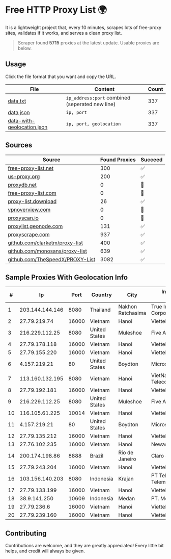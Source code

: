
# Free HTTP Proxy List 🌍

It is a lightweight project that, every 10 minutes, scrapes lots of free-proxy sites, validates if it works, and serves a clean proxy list.


> Scraper found **5715** proxies at the latest update. Usable proxies are below.

## Usage

Click the file format that you want and copy the URL.


|File|Content|Count|
|----|-------|-----|
|[data.txt](https://raw.githubusercontent.com/themiralay/Proxy-List-World/master/data.txt)|`ip_address:port` combined (seperated new line)|337|
|[data.json](https://raw.githubusercontent.com/themiralay/Proxy-List-World/master/data.json)|`ip, port`|337|
|[data-with-geolocation.json](https://raw.githubusercontent.com/themiralay/Proxy-List-World/master/data-with-geolocation.json)|`ip, port, geolocation`|337|

## Sources

|Source|Found Proxies|Succeed|
|------|-------------|-------|
|[free-proxy-list.net](https://free-proxy-list.net)|300|✅|
|[us-proxy.org](https://www.us-proxy.org)|200|✅|
|[proxydb.net](http://proxydb.net)|0|🚫|
|[free-proxy-list.com](https://free-proxy-list.com/?page=&port=&type%5B%5D=http&type%5B%5D=https&up_time=0&search=Search)|0|🚫|
|[proxy-list.download](https://www.proxy-list.download/HTTP)|26|✅|
|[vpnoverview.com](https://vpnoverview.com/privacy/anonymous-browsing/free-proxy-servers)|0|🚫|
|[proxyscan.io](https://www.proxyscan.io)|0|🚫|
|[proxylist.geonode.com](https://proxylist.geonode.com/api/proxy-list?limit=300&page=1&sort_by=lastChecked&sort_type=desc&protocols=http,https)|131|✅|
|[proxyscrape.com](https://api.proxyscrape.com/v2/?request=displayproxies&protocol=http&timeout=10000&country=all&ssl=all&anonymity=all)|937|✅|
|[github.com/clarketm/proxy-list](https://raw.githubusercontent.com/clarketm/proxy-list/master/proxy-list-raw.txt)|400|✅|
|[github.com/monosans/proxy-list](https://raw.githubusercontent.com/monosans/proxy-list/main/proxies/http.txt)|639|✅|
|[github.com/TheSpeedX/PROXY-List](https://raw.githubusercontent.com/TheSpeedX/PROXY-List/master/http.txt)|3082|✅|


## Sample Proxies With Geolocation Info

|#|Ip|Port|Country|City|Internet Service Provider|
|-|--|----|-------|----|-------------------------|
|1|203.144.144.146|8080|Thailand|Nakhon Ratchasima|True Internet Corporation CO. Ltd.|
|2|27.79.219.74|16000|Vietnam|Hanoi|Viettel Corporation|
|3|216.229.112.25|8080|United States|Muleshoe|Five Area Systems, LLC|
|4|27.79.178.118|16000|Vietnam|Hanoi|Viettel Corporation|
|5|27.79.155.220|16000|Vietnam|Hanoi|Viettel Corporation|
|6|4.157.219.21|80|United States|Boydton|Microsoft Corporation|
|7|113.160.132.195|8080|Vietnam|Hanoi|VietNam Post and Telecom Corporation|
|8|27.79.192.181|16000|Vietnam|Hanoi|Viettel Corporation|
|9|216.229.112.25|8080|United States|Muleshoe|Five Area Systems, LLC|
|10|116.105.61.225|10014|Vietnam|Hanoi|Viettel Corporation|
|11|4.157.219.21|80|United States|Boydton|Microsoft Corporation|
|12|27.79.135.212|16000|Vietnam|Hanoi|Viettel Corporation|
|13|27.76.102.235|16000|Vietnam|Hanoi|Newass2011xDSLHCMC|
|14|200.174.198.86|8888|Brazil|Rio de Janeiro|Claro S.A|
|15|27.79.243.204|16000|Vietnam|Hanoi|Viettel Corporation|
|16|103.156.140.203|8080|Indonesia|Krajan|PT Tekling Media Telematika|
|17|27.79.133.199|16000|Vietnam|Hanoi|Viettel Corporation|
|18|38.9.141.250|10609|Indonesia|Medan|PT. Media Antar Nusa|
|19|27.79.236.6|16000|Vietnam|Hanoi|Viettel Corporation|
|20|27.79.239.160|16000|Vietnam|Hanoi|Viettel Corporation|



## Contributing

Contributions are welcome, and they are greatly appreciated! Every
little bit helps, and credit will always be given.

